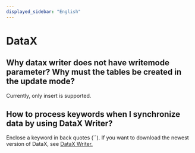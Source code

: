 ```yaml
---
displayed_sidebar: "English"
---
```


# DataX

## Why datax writer does not have writemode parameter? Why must the tables be created in the update mode?

Currently, only insert is supported.

## How to process keywords when I synchronize data by using DataX Writer?

Enclose a keyword in back quotes (``). If you want to download the newest version of DataX, see [DataX Writer.](../../integrations/loading_tools/DataX-starrocks-writer.md)

